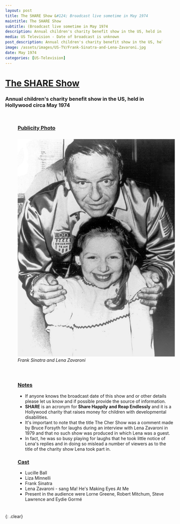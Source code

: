 ```yaml
---
layout: post
title: The SHARE Show &#124; Broadcast live sometime in May 1974
maintitle: The SHARE Show
subtitle: (Broadcast live sometime in May 1974
description: Annual children's charity benefit show in the US, held in Hollywood circa May 1974.
media: US Television - Date of broadcast is unknown
post_description: Annual children's charity benefit show in the US, held circa Hollywood during May 1974.
image: /assets/images/US-TV/Frank-Sinatra-and-Lena-Zavaroni.jpg
date: May 1974
categories: [US-Television]
---
```


<h1 id="share-show"><a href="#share-show">The SHARE Show</a></h1>

### Annual children's charity benefit show in the US, held in Hollywood circa May 1974

<figure class="fig1">
<figcaption>
<h3 id="publicity-photo"><a href="#publicity-photo">Publicity Photo</a></h3>
</figcaption>
<a href="/assets/images/US-TV/Frank-Sinatra-and-Lena-Zavaroni.jpg"><img src="/assets/images/US-TV/Frank-Sinatra-and-Lena-Zavaroni.jpg" class="full-width zoom-in"></a>
<figcaption>
<cite>Frank Sinatra and Lena Zavaroni</cite>
</figcaption>
</figure>

<figure class="fig2">
<figcaption>
<h3 id="notes"><a href="#notes">Notes</a></h3>
<ul>
<li>If anyone knows the broadcast date of this show and or other details please let us know and if possible provide the source of information.</li>
<li><strong>SHARE</strong> is an acronym for <strong>Share Happily and Reap Endlessly</strong> and it is a Hollywood charity that raises money for children with developmental disabilities.</li>
<li>It's important to note that the title The Cher Show was a comment made by Bruce Forsyth for laughs during an interview with Lena Zavaroni in 1979 and that no such show was produced in which Lena was a guest.</li>
<li>In fact, he was so busy playing for laughs that he took little notice of Lena's replies and in doing so mislead a number of viewers as to the title of the charity show Lena took part in.</li>
</ul>
<h3 id="cast"><a href="#cast">Cast</a></h3>
<ul>
<li>Lucille Ball</li>
<li>Liza Minnelli</li>
<li>Frank Sinatra</li>
<li>Lena Zavaroni - sang Ma! He's Making Eyes At Me</li>
<li>Present in the audience were Lorne Greene, Robert Mitchum, Steve Lawrence and Eydie Gorm&#233;</li>
</ul>
</figcaption>
</figure>

<br />{: .clear}

<style>
.post-header {display: none;}

.dt-published {display: none;}

.fig1 {float:left; width:49%;}
figcaption {float:left; width:100%;}

.fig2 {float:right; width:49%;}
figcaption {float:left; width:100%;}

@media screen and (orientation:portrait) {
.fig1, .fig2 {float:left; width:100%;}
figcaption {float:left; width:100%; margin-bottom: 10px;}
}
</style>

